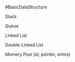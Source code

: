 #BasicDataStructure

Stack

Queue

Linked List

Double-Linked List

Momery Pool (id, pointer, entire)

